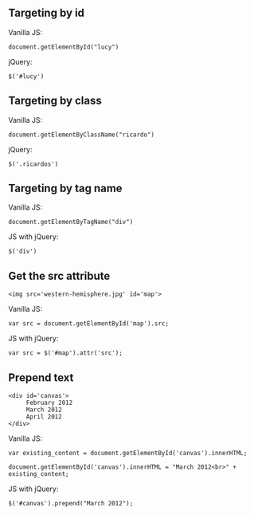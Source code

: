 ## Targeting by id
	
Vanilla JS:

	document.getElementById("lucy")
	
jQuery:

	$('#lucy')
	
## Targeting by class

Vanilla JS:

	document.getElementByClassName("ricardo")
	
jQuery:

	$('.ricardos')

## Targeting by tag name

Vanilla JS:

	document.getElementByTagName("div")

JS with jQuery:

	$('div')

## Get the src attribute

	<img src='western-hemisphere.jpg' id='map'>

Vanilla JS:

	var src = document.getElementById('map').src;
	
JS with jQuery:

	var src = $('#map').attr('src');

## Prepend text

	<div id='canvas'>
	     February 2012
	     March 2012
	     April 2012
	</div>
	
Vanilla JS:

	var existing_content = document.getElementById('canvas').innerHTML;

	document.getElementById('canvas').innerHTML = "March 2012<br>" + existing_content;
	
JS with jQuery:

	$('#canvas').prepend("March 2012");
